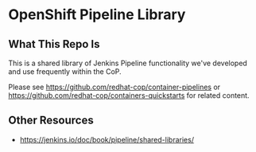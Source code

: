 # OpenShift Pipeline Library

## What This Repo Is

This is a shared library of Jenkins Pipeline functionality we've developed and use frequently within the CoP.



Please see https://github.com/redhat-cop/container-pipelines or https://github.com/redhat-cop/containers-quickstarts for related content.

## Other Resources

* https://jenkins.io/doc/book/pipeline/shared-libraries/
